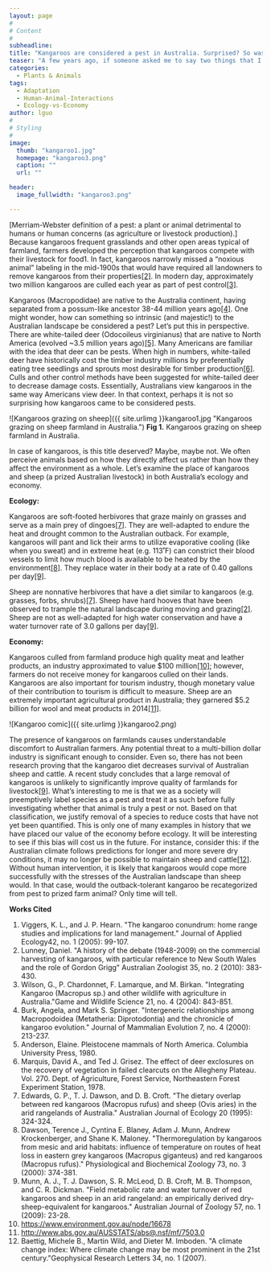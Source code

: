 ```yaml
---
layout: page
#
# Content
#
subheadline: 
title: "Kangaroos are considered a pest in Australia. Surprised? So was I."
teaser: "A few years ago, if someone asked me to say two things that I associated with Australia, it would have been kangaroos and koalas. These two animals have become iconic posterchildren for the great outback. What do tourists do when they go to Australia? Hold a koala, pet a wallaby, feed a kangaroo. I was offered all these opportunities when I stayed in Queensland, Australia for a semester abroad. Perhaps I was naïve, but I was surprised to find grocery stores and restaurants serving up kangaroo on the menu. We learned that kangaroos are actually considered a pest in many parts of the outback. "
categories:
  - Plants & Animals
tags:
  - Adaptation
  - Human-Animal-Interactions
  - Ecology-vs-Economy
author: lguo
#
# Styling
#
image:
  thumb: "kangaroo1.jpg"
  homepage: "kangaroo3.png"
  caption: ""
  url: ""

header:
  image_fullwidth: "kangaroo3.png"

---
```

[Merriam-Webster definition of a pest: a plant or animal detrimental to humans or human concerns (as agriculture or livestock production).] Because kangaroos frequent grasslands and other open areas typical of farmland, farmers developed the perception that kangaroos compete with their livestock for food1. In fact, kangaroos narrowly missed a “noxious animal” labeling in the mid-1900s that would have required all landowners to remove kangaroos from their properties<a href="#a2">[2]</a>. In modern day, approximately two million kangaroos are culled each year as part of pest control<a href="#a3">[3]</a>.   

Kangaroos (Macropodidae) are native to the Australia continent, having separated from a possum-like ancestor 38-44 million years ago<a href="#a4">[4]</a>. One might wonder, how can something so intrinsic (and majestic!) to the Australian landscape be considered a pest? Let’s put this in perspective. There are white-tailed deer (Odocoileus virginianus) that are native to North America (evolved ~3.5 million years ago)<a href="#a5">[5]</a>. Many Americans are familiar with the idea that deer can be pests. When high in numbers, white-tailed deer have historically cost the timber industry millions by preferentially eating tree seedlings and sprouts most desirable for timber production<a href="#a6">[6]</a>. Culls and other control methods have been suggested for white-tailed deer to decrease damage costs. Essentially, Australians view kangaroos in the same way Americans view deer. In that context, perhaps it is not so surprising how kangaroos came to be considered pests.

![Kangaroos grazing on sheep]({{ site.urlimg }}kangaroo1.jpg "Kangaroos grazing on sheep farmland in Australia.")
**Fig 1.** Kangaroos grazing on sheep farmland in Australia.

In case of kangaroos, is this title deserved? Maybe, maybe not. We often perceive animals based on how they directly affect us rather than how they affect the environment as a whole. Let’s examine the place of kangaroos and sheep (a prized Australian livestock) in both Australia’s ecology and economy.

**Ecology:**

Kangaroos are soft-footed herbivores that graze mainly on grasses and serve as a main prey of dingoes<a href="#a7">[7]</a>. They are well-adapted to endure the heat and drought common to the Australian outback. For example, kangaroos will pant and lick their arms to utilize evaporative cooling (like when you sweat) and in extreme heat (e.g. 113˚F) can constrict their blood vessels to limit how much blood is available to be heated by the environment<a href="#a8">[8]</a>. They replace water in their body at a rate of 0.40 gallons per day<a href="#a9">[9]</a>.

Sheep are nonnative herbivores that have a diet similar to kangaroos (e.g. grasses, forbs, shrubs)<a href="#a7">[7]</a>. Sheep have hard hooves that have been observed to trample the natural landscape during moving and grazing<a href="#a2">[2]</a>. Sheep are not as well-adapted for high water conservation and have a water turnover rate of 3.0 gallons per day<a href="#a9">[9]</a>.

**Economy:**

Kangaroos culled from farmland produce high quality meat and leather products, an industry approximated to value $100 million<a href="#a10">[10]</a>; however, farmers do not receive money for kangaroos culled on their lands. Kangaroos are also important for tourism industry, though monetary value of their contribution to tourism is difficult to measure.
Sheep are an extremely important agricultural product in Australia; they garnered $5.2 billion for wool and meat products in 2014<a href="#a11">[11]</a>.

![Kangaroo comic]({{ site.urlimg }}kangaroo2.png)

The presence of kangaroos on farmlands causes understandable discomfort to Australian farmers. Any potential threat to a multi-billion dollar industry is significant enough to consider. Even so, there has not been research proving that the kangaroo diet decreases survival of Australian sheep and cattle. A recent study concludes that a large removal of kangaroos is unlikely to significantly improve quality of farmlands for livestock<a href="#a9">[9]</a>. What’s interesting to me is that we as a society will preemptively label species as a pest and treat it as such before fully investigating whether that animal is truly a pest or not. Based on that classification, we justify removal of a species to reduce costs that have not yet been quantified. This is only one of many examples in history that we have placed our value of the economy before ecology. It will be interesting to see if this bias will cost us in the future. For instance, consider this: if the Australian climate follows predictions for longer and more severe dry conditions, it may no longer be possible to maintain sheep and cattle<a href="#a12">[12]</a>. Without human intervention, it is likely that kangaroos would cope more successfully with the stresses of the Australian landscape than sheep would. In that case, would the outback-tolerant kangaroo be recategorized from pest to prized farm animal? Only time will tell.

**Works Cited**

1. <a name="a1"></a> Viggers, K. L., and J. P. Hearn. "The kangaroo conundrum: home range studies and implications for land management." Journal of Applied Ecology42, no. 1 (2005): 99-107.
2. <a name="a2"></a>Lunney, Daniel. "A history of the debate (1948-2009) on the commercial harvesting of kangaroos, with particular reference to New South Wales and the role of Gordon Grigg" Australian Zoologist 35, no. 2 (2010): 383-430.
3. <a name="a3"></a> Wilson, G., P. Chardonnet, F. Lamarque, and M. Birkan. "Integrating Kangaroo (Macropus sp.) and other wildlife with agriculture in Australia."Game and Wildlife Science 21, no. 4 (2004): 843-851.
4. <a name="a4"></a> Burk, Angela, and Mark S. Springer. "Intergeneric relationships among Macropodoidea (Metatheria: Diprotodontia) and the chronicle of kangaroo evolution." Journal of Mammalian Evolution 7, no. 4 (2000): 213-237.
5. <a name="a5"></a> Anderson, Elaine. Pleistocene mammals of North America. Columbia University Press, 1980.
6. <a name="a6"></a> Marquis, David A., and Ted J. Grisez. The effect of deer exclosures on the recovery of vegetation in failed clearcuts on the Allegheny Plateau. Vol. 270. Dept. of Agriculture, Forest Service, Northeastern Forest Experiment Station, 1978.
7. <a name="a7"></a> Edwards, G. P., T. J. Dawson, and D. B. Croft. "The dietary overlap between red kangaroos (Macropus rufus) and sheep (Ovis aries) in the arid rangelands of Australia." Australian Journal of Ecology 20 (1995): 324-324.
8. <a name="a8"></a> Dawson, Terence J., Cyntina E. Blaney, Adam J. Munn, Andrew Krockenberger, and Shane K. Maloney. "Thermoregulation by kangaroos from mesic and arid habitats: influence of temperature on routes of heat loss in eastern grey kangaroos (Macropus giganteus) and red kangaroos (Macropus rufus)." Physiological and Biochemical Zoology 73, no. 3 (2000): 374-381.
9. <a name="a9"></a>	Munn, A. J., T. J. Dawson, S. R. McLeod, D. B. Croft, M. B. Thompson, and C. R. Dickman. "Field metabolic rate and water turnover of red kangaroos and sheep in an arid rangeland: an empirically derived dry-sheep-equivalent for kangaroos." Australian Journal of Zoology 57, no. 1 (2009): 23-28.
10. <a name="a10"></a>	https://www.environment.gov.au/node/16678
11. <a name="a11"></a>	http://www.abs.gov.au/AUSSTATS/abs@.nsf/mf/7503.0
12. <a name="a12"></a>Baettig, Michele B., Martin Wild, and Dieter M. Imboden. "A climate change index: Where climate change may be most prominent in the 21st century."Geophysical Research Letters 34, no. 1 (2007).

